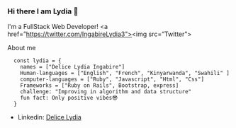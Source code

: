 ### Hi there I am Lydia 👋

I'm a FullStack Web Developer!
<a href=”https://twitter.com/IngabireLydia3"><img src=”Twitter"></a>

About me
```
  const lydia = {
    names = ["Delice Lydia Ingabire"]
    Human-languages = ["English", "French", "Kinyarwanda", "Swahili" ]
    computer-languages = ["Ruby", "Javascript", "Html", "Css"]
    Frameworks = ["Ruby on Rails", Bootstrap, express]
    challenge: "Improving in algorithm and data structure"
    fun fact: Only positive vibes😎
  }
```

- Linkedin: [Delice Lydia](https://www.linkedin.com/in/delice-lydia/)
